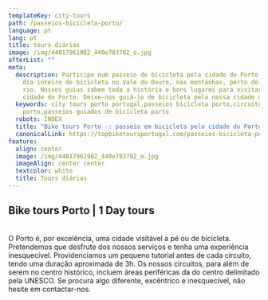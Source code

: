 ```yaml
---
templateKey: city-tours
path: /passeios-bicicleta-porto/
language: pt
lang: pt
title: tours diárias
image: /img/44817961982_440e783762_o.jpg
afterList: ""
meta:
  description: Participe num passeio de bicicleta pela cidade do Porto ou de um
    dia inteiro de bicicleta no Vale do Douro, nas montanhas, perto do mar ou do
    rio. Nossos guias sabem toda a história e bons lugares para visitar na
    cidade do Porto. Deixe-nos guiá-lo de bicicleta pela nossa cidade do Porto.
  keywords: city tours porto portugal,passeios bicicleta porto,circuitos bicicleta
    porto,passeios guiados de bicicleta porto
  robots: INDEX
  title: "Bike tours Porto -: passeio em bicicleta pela cidade do Porto"
  canonicalLink: https://topbiketoursportugal.com/passeios-bicicleta-porto/
feature:
  align: center
  image: /img/44817961982_440e783762_o.jpg
  imageAlign: center center
  textcolor: white
  title: Tours diárias
---
```

## Bike tours Porto | 1 Day tours

\
O Porto é, por excelência, uma cidade visitável a pé ou de bicicleta. Pretendemos que desfrute dos nossos serviços e tenha uma experiência inesquecível. Providenciamos um pequeno tutorial antes de cada circuito, tendo uma duração aproximada de 3h. Os nossos circuitos, para além de serem no centro histórico, incluem áreas periféricas da do centro delimitado pela UNESCO. Se procura algo diferente, excêntrico e inesquecível, não hesite em contactar-nos.
